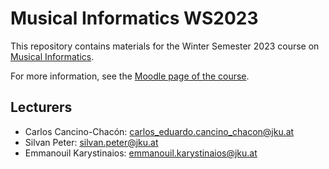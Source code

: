 # Musical Informatics WS2023

This repository contains materials for the Winter Semester 2023 course on [Musical Informatics](https://www.jku.at/en/institut-fuer-computational-perception/lehre/alle-lehrveranstaltungen/special-topics-musical-informatics).

For more information, see the [Moodle page of the course](https://moodle.jku.at/jku/course/view.php?id=27640).

## Lecturers

* Carlos Cancino-Chacón: [carlos_eduardo.cancino_chacon@jku.at](mailto:carlos_eduardo.cancino_chacon@jku.at)
* Silvan Peter: [silvan.peter@jku.at](mailto:silvan.peter@jku.at)
* Emmanouil Karystinaios: [emmanouil.karystinaios@jku.at](mailto:emmanouil.karystinaios@jku.at)
